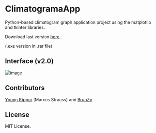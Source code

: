# ClimatogramaApp
Python-based climatogram graph application project using the matplotlib and tkinter libraries.

Download last version [here](v2.0).

(.exe version in .rar file)

## Interface (v2.0)
![image](https://user-images.githubusercontent.com/82680610/133865014-230d2aac-cdde-45cc-9d8f-04fb9759d18a.png)


## Contributors

[Young Kippur](https://github.com/YoungKippur) (Marcos Strauss) and [BrunZo](https://github.com/BrunZo)

## License
MIT License.
